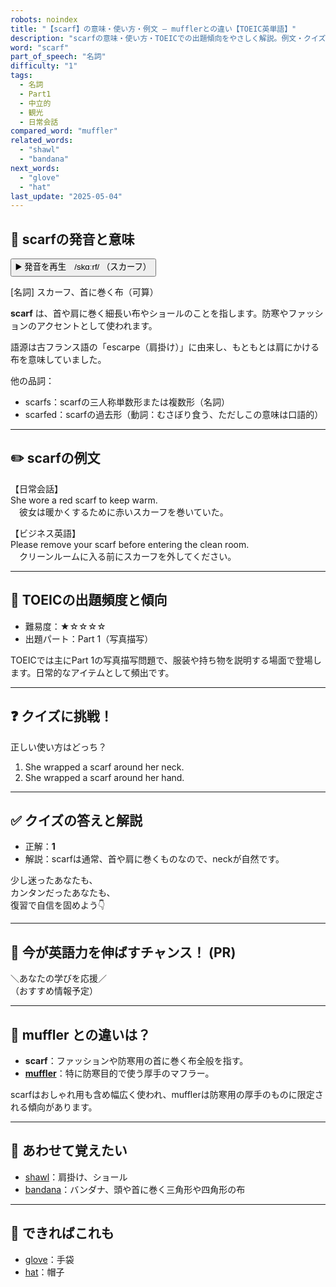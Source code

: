 ```yaml
---
robots: noindex
title: "【scarf】の意味・使い方・例文 ― mufflerとの違い【TOEIC英単語】"
description: "scarfの意味・使い方・TOEICでの出題傾向をやさしく解説。例文・クイズ付きでmufflerとの違いもわかりやすく学べます。"
word: "scarf"
part_of_speech: "名詞"
difficulty: "1"
tags:
  - 名詞
  - Part1
  - 中立的
  - 観光
  - 日常会話
compared_word: "muffler"
related_words:
  - "shawl"
  - "bandana"
next_words:
  - "glove"
  - "hat"
last_update: "2025-05-04"
---
```


## 🔰 scarfの発音と意味

<button class="play-audio" onclick="playTTS('scarf')">
  <span class="play-audio-main">
    ▶️ 発音を再生　/skɑːrf/
  </span>
  <span class="play-audio-sub">
    （スカーフ）
  </span>
</button>

[名詞] スカーフ、首に巻く布（可算）

**scarf** は、首や肩に巻く細長い布やショールのことを指します。防寒やファッションのアクセントとして使われます。

語源は古フランス語の「escarpe（肩掛け）」に由来し、もともとは肩にかける布を意味していました。

他の品詞：  
- scarfs：scarfの三人称単数形または複数形（名詞）
- scarfed：scarfの過去形（動詞：むさぼり食う、ただしこの意味は口語的）

---

## ✏️ scarfの例文

【日常会話】  
She wore a red scarf to keep warm.  
　彼女は暖かくするために赤いスカーフを巻いていた。

【ビジネス英語】  
Please remove your scarf before entering the clean room.  
　クリーンルームに入る前にスカーフを外してください。

---

## 🎯 TOEICの出題頻度と傾向

- 難易度：★☆☆☆☆
- 出題パート：Part 1（写真描写）

TOEICでは主にPart 1の写真描写問題で、服装や持ち物を説明する場面で登場します。日常的なアイテムとして頻出です。

---

## ❓ クイズに挑戦！

正しい使い方はどっち？

1. She wrapped a scarf around her neck.  
2. She wrapped a scarf around her hand.

---

## ✅ クイズの答えと解説

- 正解：**1**
- 解説：scarfは通常、首や肩に巻くものなので、neckが自然です。

少し迷ったあなたも、  
カンタンだったあなたも、  
復習で自信を固めよう👇️

---

## 🚀 今が英語力を伸ばすチャンス！ (PR)

<div class="info-center">
＼あなたの学びを応援／<br>  
（おすすめ情報予定）
</div>

---

## 🤔  muffler との違いは？

- **scarf**：ファッションや防寒用の首に巻く布全般を指す。
- **[muffler](/word/muffler)**：特に防寒目的で使う厚手のマフラー。

scarfはおしゃれ用も含め幅広く使われ、mufflerは防寒用の厚手のものに限定される傾向があります。

---

## 🧩 あわせて覚えたい

- [shawl](/word/shawl)：肩掛け、ショール
- [bandana](/word/bandana)：バンダナ、頭や首に巻く三角形や四角形の布

---

## 📖 できればこれも

- [glove](/word/glove)：手袋
- [hat](/word/hat)：帽子

<!-- cvid: aid11_bid37 -->
